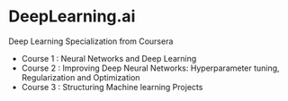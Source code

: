 # DeepLearning.ai
Deep Learning Specialization from Coursera
 - Course 1 : Neural Networks and Deep Learning
 - Course 2 : Improving Deep Neural Networks: Hyperparameter tuning, Regularization and Optimization
 - Course 3 : Structuring Machine learning Projects
